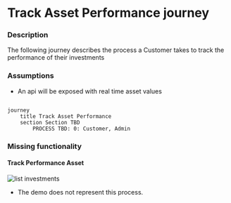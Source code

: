 # Track Asset Performance journey

### Description

The following journey describes the process a Customer takes to track the performance of their
investments

### Assumptions

- An api will be exposed with real time asset values

```mermaid

journey
    title Track Asset Performance
    section Section TBD
        PROCESS TBD: 0: Customer, Admin

```

### Missing functionality

#### Track Performance Asset

![list investments](/documentation/bin/track-performance.PNG)

- The demo does not represent this process.